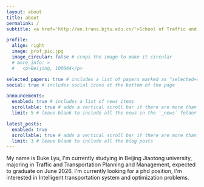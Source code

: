 ```yaml
---
layout: about
title: about
permalink: /
subtitle: <a href='http://en.trans.bjtu.edu.cn/'>School of Traffic and Transportation, Beijing Jiaotong University</a>. 

profile:
  align: right
  image: prof_pic.jpg
  image_circular: false # crops the image to make it circular
  # more_info: >
  #   <p>Beijing, 100044</p>

selected_papers: true # includes a list of papers marked as "selected={true}"
social: true # includes social icons at the bottom of the page

announcements:
  enabled: true # includes a list of news items
  scrollable: true # adds a vertical scroll bar if there are more than 3 news items
  limit: 5 # leave blank to include all the news in the `_news` folder

latest_posts:
  enabled: true
  scrollable: true # adds a vertical scroll bar if there are more than 3 new posts items
  limit: 3 # leave blank to include all the blog posts
---
```


My name is Buke Lyu, I'm currently studying in Beijing Jiaotong university, majoring in Traffic and Transportation Planning and Management, expected to graduate on June 2026. I'm currently looking for a phd position, I'm interested in Intelligent transportation system and optimization problems. 
